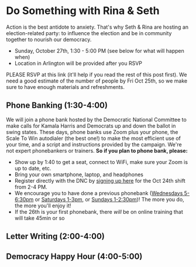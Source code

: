 # Do Something with Rina & Seth
Action is the best antidote to anxiety. That's why Seth & Rina are hosting an election-related party: to influence the election and be in community together to nourish our democracy. 

- Sunday, October 27th, 1:30 - 5:00 PM (see below for what will happen when)
- Location in Arlington will be provided after you RSVP

PLEASE RSVP at this link (it'll help if you read the rest of this post first). We need a good estimate of the number of people by Fri Oct 25th, so we make sure to have enough materials and refreshments.
## Phone Banking (1:30-4:00)
We will join a phone bank hosted by the Democratic National Committee to make calls for Kamala Harris and Democrats up and down the ballot in swing states. These days, phone banks use Zoom plus your phone, the Scale To Win autodialer (the best one!) to make the most efficient use of your time, and a script and instructions provided by the campaign. We're not expert phonebankers or trainers. **So if you plan to phone bank, please:**
- Show up by 1:40 to get a seat, connect to WiFi, make sure your Zoom is up to date, etc.
- Bring your own smartphone, laptop, and headphones  
- Register directly with the DNC by [signing up here](https://events.democrats.org/event/569897/) for the Oct 24th shift from 2-4 PM.
- We encourage you to have done a previous phonebank ([Wednesdays 5-6:30pm](https://www.mobilize.us/swingleft/event/676346/) or [Saturdays 1-3pm](https://www.mobilize.us/swingleft/event/623038/), or [Sundays 1-2:30pm](https://www.mobilize.us/swingleft/event/652115/))! The more you do, the more you'll enjoy it!
- If the 26th is your first phonebank, there _will_ be on online training that will take 45min or so
## Letter Writing (2:00-4:00)
## Democracy Happy Hour (4:00-5:00)
